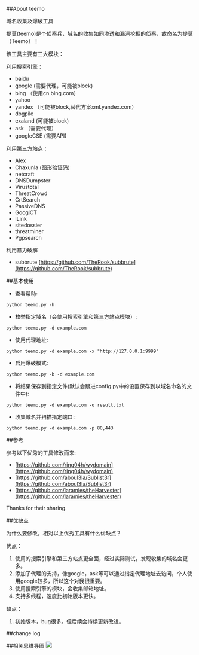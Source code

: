 ##About teemo 

域名收集及爆破工具

提莫(teemo)是个侦察兵，域名的收集如同渗透和漏洞挖掘的侦察，故命名为提莫（Teemo）！


该工具主要有三大模块：


利用搜索引擎：

- baidu
- google (需要代理，可能被block)
- bing  （使用cn.bing.com）
- yahoo
- yandex （可能被block,替代方案xml.yandex.com）
- dogpile
- exaland (可能被block)
- ask  （需要代理）
- googleCSE (需要API)

利用第三方站点：

- Alex
- Chaxunla (图形验证码)
- netcraft 
- DNSDumpster
- Virustotal
- ThreatCrowd
- CrtSearch
- PassiveDNS
- GooglCT
- ILink
- sitedossier
- threatminer
- Pgpsearch

利用暴力破解

- subbrute [https://github.com/TheRook/subbrute](https://github.com/TheRook/subbrute)

##基本使用

* 查看帮助:

```python teemo.py -h```

* 枚举指定域名（会使用搜索引擎和第三方站点模块）:

``python teemo.py -d example.com``

* 使用代理地址:

``python teemo.py -d example.com -x "http://127.0.0.1:9999"``

* 启用爆破模式:

``python teemo.py -b -d example.com``

* 将结果保存到指定文件(默认会跟进config.py中的设置保存到以域名命名的文件中):

``python teemo.py -d example.com -o result.txt``

* 收集域名并扫描指定端口 :

``python teemo.py -d example.com -p 80,443``

##参考

参考以下优秀的工具修改而来:
 
- [https://github.com/ring04h/wydomain](https://github.com/ring04h/wydomain) 
- [https://github.com/aboul3la/Sublist3r](https://github.com/aboul3la/Sublist3r)
- [https://github.com/laramies/theHarvester](https://github.com/laramies/theHarvester)

Thanks for their sharing.

##优缺点

为什么要修改，相对以上优秀工具有什么优缺点？

优点：

1. 使用的搜索引擎和第三方站点更全面，经过实际测试，发现收集的域名会更多。
1. 添加了代理的支持，像google，ask等可以通过指定代理地址去访问，个人使用google较多，所以这个对我很重要。
2. 使用搜索引擎的模块，会收集邮箱地址。
3. 支持多线程，速度比初始版本更快。

缺点：

1. 初始版本，bug很多。但后续会持续更新改进。

##change log





##相关思维导图
![](http://i.imgur.com/FEPVijM.png)